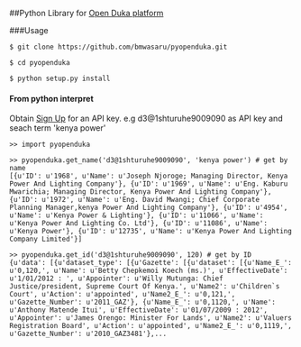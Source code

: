##Python Library for [Open Duka platform](http://www.openduka.org/)

###Usage

```
$ git clone https://github.com/bmwasaru/pyopenduka.git 

$ cd pyopenduka

$ python setup.py install 

```

#### From python interpret

Obtain [Sign Up](http://www.openduka.org/index.php/api/) for an API key. e.g d3@1shturuhe9009090 as API key and seach term 'kenya power'

```
>> import pyopenduka

>> pyopenduka.get_name('d3@1shturuhe9009090', 'kenya power') # get by name
[{u'ID': u'1968', u'Name': u'Joseph Njoroge; Managing Director, Kenya Power And Lighting Company'}, {u'ID': u'1969', u'Name': u'Eng. Kaburu Mwarichia; Managing Director, Kenya Power And Lighting Company'}, {u'ID': u'1972', u'Name': u'Eng. David Mwangi; Chief Corporate Planning Manager,kenya Power And Lighting Company'}, {u'ID': u'4954', u'Name': u'Kenya Power & Lighting'}, {u'ID': u'11066', u'Name': u'Kenya Power And Lighting Co. Ltd'}, {u'ID': u'11086', u'Name': u'Kenya Power'}, {u'ID': u'12735', u'Name': u'Kenya Power And Lighting Company Limited'}]

>> pyopenduka.get_id('d3@1shturuhe9009090', 120) # get by ID
{u'data': [{u'dataset_type': [{u'Gazette': [{u'dataset': [{u'Name_E_': u'0,120,', u'Name': u'Betty Chepkemoi Koech (ms.)', u'EffectiveDate': u'1/01/2012 : ', u'Appointer': u'Willy Mutunga: Chief Justice/president, Supreme Court Of Kenya.', u'Name2': u'Children`s Court', u'Action': u'appointed', u'Name2_E_': u'0,121,', u'Gazette_Number': u'2011_GAZ'}, {u'Name_E_': u'0,1120,', u'Name': u'Anthony Matende Itui', u'EffectiveDate': u'01/07/2009 : 2012', u'Appointer': u'James Orengo: Minister For Lands', u'Name2': u'Valuers Registration Board', u'Action': u'appointed', u'Name2_E_': u'0,1119,', u'Gazette_Number': u'2010_GAZ3481'},...

```

